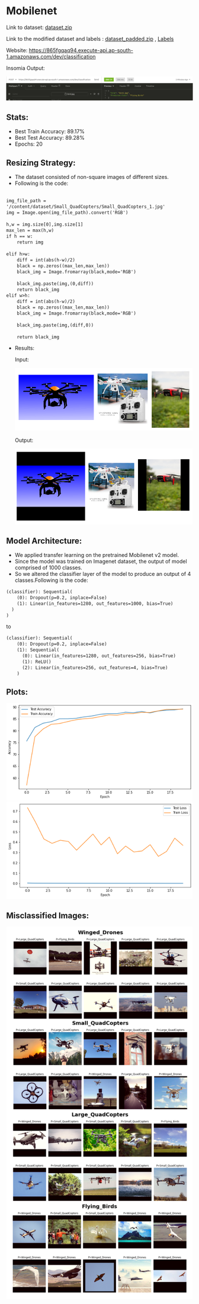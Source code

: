 # Mobilenet

Link to dataset: <a href='https://drive.google.com/file/d/1-EvvUU6K6RzNVgEibT3oP1SFb_epRNbI/view?usp=sharing'>dataset.zip</a>

Link to the modified dataset and labels : <a href='https://drive.google.com/file/d/1sJ8EngUpwcTT7tbqRhqQijbm-nGLuVF9/view?usp=sharing'>dataset_padded.zip</a> , <a href='https://drive.google.com/file/d/1-5KNd0rNceRdtxWqvlG_3w9VnY37Bkc5/view?usp=sharing'>Labels </a>

Website: <a href='https://865fgqaq94.execute-api.ap-south-1.amazonaws.com/dev/classification'>https://865fgqaq94.execute-api.ap-south-1.amazonaws.com/dev/classification</a>

Insomia Output:

<img src='https://github.com/SVGS-EVA4/Phase2/blob/master/S2-MobileNets_and_ShuffleNets/images/insomia_output.JPG'/>

## Stats:
* Best Train Accuracy: 89.17%
* Best Test Accuracy: 89.28%
* Epochs: 20 

## Resizing Strategy:
* The dataset consisted of non-square images of different sizes.
* Following is the code:
```

img_file_path = '/content/dataset/Small_QuadCopters/Small_QuadCopters_1.jpg'
img = Image.open(img_file_path).convert('RGB')

h,w = img.size[0],img.size[1]
max_len = max(h,w)
if h == w:
    return img
    
elif h>w:
    diff = int(abs(h-w)/2)
    black = np.zeros((max_len,max_len))
    black_img = Image.fromarray(black,mode='RGB')

    black_img.paste(img,(0,diff))
    return black_img
elif w>h:
    diff = int(abs(h-w)/2)
    black = np.zeros((max_len,max_len))
    black_img = Image.fromarray(black,mode='RGB')

    black_img.paste(img,(diff,0))

    return black_img

```

* Results:

  Input:

  <img src='https://github.com/SVGS-EVA4/Phase2/blob/master/S2-MobileNets_and_ShuffleNets/images/pad_input.png'/>

  Output: 

  <img src='https://github.com/SVGS-EVA4/Phase2/blob/master/S2-MobileNets_and_ShuffleNets/images/pad_output.png'/>

## Model Architecture:
* We applied transfer learning on the pretrained Mobilenet v2 model.
* Since the model was trained on Imagenet dataset, the output of model comprised of 1000 classes.
* So we altered the classifier layer of the model to produce an output of 4 classes.Following is the code:
```
(classifier): Sequential(
    (0): Dropout(p=0.2, inplace=False)
    (1): Linear(in_features=1280, out_features=1000, bias=True) 
  )
)
```
to
```
(classifier): Sequential(
    (0): Dropout(p=0.2, inplace=False)
    (1): Sequential(
      (0): Linear(in_features=1280, out_features=256, bias=True)
      (1): ReLU()
      (2): Linear(in_features=256, out_features=4, bias=True)
    )
```

## Plots:

<img src='https://github.com/SVGS-EVA4/Phase2/blob/master/S2-MobileNets_and_ShuffleNets/images/plot_acc.png'/>

<img src='https://github.com/SVGS-EVA4/Phase2/blob/master/S2-MobileNets_and_ShuffleNets/images/plot_loss.png'/>

## Misclassified Images: 

<img src='https://github.com/SVGS-EVA4/Phase2/blob/master/S2-MobileNets_and_ShuffleNets/images/misclassified_classwise.png'/>
